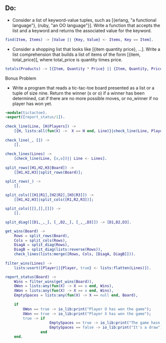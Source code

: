 ## Do: ##

- Consider a list of keyword-value tuples, such as [{erlang, "a functional language"}, {ruby, "an OO language"}]. Write a function that accepts the list and a keyword and returns the associated value for the keyword.

```erlang
find(Item, Items) -> [Value || {Key, Value} <- Items, Key == Item].
```

- Consider a shopping list that looks like [{item quantity price}, ...]. Write a list comprehension that builds a list of items of the form [{item, total_price}], where total_price is quantity times price.

```erlang
totals(Products) -> [{Item, Quantity * Price} || {Item, Quantity, Price} <- Products].
```

Bonus Problem

- Write a program that reads a tic-tac-toe board presented as a list or a tuple of size nine. Return the winner (x or o) if a winner has been determined, cat if there are no more possible moves, or no_winner if no player has won yet.

```erlang
-module(tictactoe).
-export([report_status/1]).
    
check_line(Line, [H|Players]) ->
    [{H, lists:all(fun(X) ->  X == H end, Line)}|check_line(Line, Players)];
    
check_line(_, []) ->
    [].
    
check_lines(Lines) ->
    [check_line(Line, [x,o])|| Line <- Lines].
    
split_rows([H1,H2,H3|Board]) ->
    [[H1,H2,H3]|split_rows(Board)];

split_rows(_) ->
    [].
 
split_cols([[H1|R1],[H2|R2],[H3|R3]]) ->
    [[H1,H2,H3]|split_cols([R1,R2,R3])];

split_cols([[],[],[]]) ->
    [].

split_diag([[D1,_,_], [_,D2,_], [_,_,D3]]) -> [D1,D2,D3].

get_wins(Board) ->
    Rows = split_rows(Board),
    Cols = split_cols(Rows),
    DiagA = split_diag(Rows),
    DiagB = split_diag(lists:reverse(Rows)),
    check_lines(lists:merge([Rows, Cols, [DiagA, DiagB]])).
            
filter_wins(Lines) ->
    lists:usort([Player||{Player, true} <- lists:flatten(Lines)]).

report_status(Board) ->
    Wins = filter_wins(get_wins(Board)),
    OWon = lists:any(fun(X) -> X == o end, Wins),
    XWon = lists:any(fun(X) -> X == x end, Wins),
    EmptySpaces = lists:any(fun(X) -> X == null end, Board),
    
    if
        OWon == true -> io_lib:print("Player O has won the game");
        XWon == true -> io_lib:print("Player X has won the game");
        true -> if
                    EmptySpaces == true -> io_lib:print("The game hasn't ended yet");
                    EmptySpaces == false -> io_lib:print("It's a draw")
                end
    end.
```